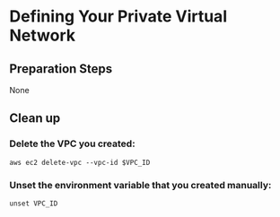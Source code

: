 # Defining Your Private Virtual Network

## Preparation Steps
None


## Clean up 
### Delete the VPC you created:

`aws ec2 delete-vpc --vpc-id $VPC_ID`

### Unset the environment variable that you created manually:

`unset VPC_ID`
